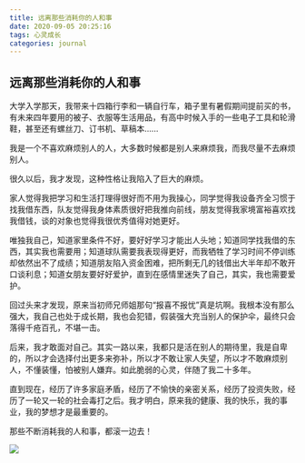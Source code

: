 ```yaml
---
title: 远离那些消耗你的人和事
date: 2020-09-05 20:25:16
tags: 心灵成长
categories: journal
---
```


## 远离那些消耗你的人和事

大学入学那天，我带来十四箱行李和一辆自行车，箱子里有暑假期间提前买的书，有未来四年要用的被子、衣服等生活用品，有高中时候入手的一些电子工具和轮滑鞋，甚至还有螺丝刀、订书机、草稿本......

我是一个不喜欢麻烦别人的人，大多数时候都是别人来麻烦我，而我尽量不去麻烦别人。

很久以后，我才发现，这种性格让我陷入了巨大的麻烦。

家人觉得我把学习和生活打理得很好而不用为我操心，同学觉得我设备齐全习惯于找我借东西，队友觉得我身体素质很好把我推向前线，朋友觉得我家境富裕喜欢找我借钱，谈的对象也觉得我很优秀值得对她更好。

唯独我自己，知道家里条件不好，要好好学习才能出人头地；知道同学找我借的东西，其实我也需要用；知道球队需要我表现得更好，而我牺牲了学习时间不停训练却依然出不了成绩；知道朋友陷入资金困难，把所剩无几的钱借出大半年却不敢开口谈利息；知道女朋友要好好爱护，直到在感情里迷失了自己，其实，我也需要爱护。

回过头来才发现，原来当初师兄师姐那句“报喜不报忧”真是坑啊。我根本没有那么强大，我自己也处于成长期，我也会犯错，假装强大充当别人的保护伞，最终只会落得千疮百孔，不堪一击。

后来，我才敢面对自己。其实一路以来，我都只是活在别人的期待里，我是自卑的，所以才会选择付出更多来弥补，所以才不敢让家人失望，所以才不敢麻烦别人，不懂装懂，怕被别人嫌弃。如此脆弱的心灵，伴随了我二十多年。

直到现在，经历了许多家庭矛盾，经历了不愉快的亲密关系，经历了投资失败，经历了一轮又一轮的社会毒打之后。我才明白，原来我的健康、我的快乐，我的事业，我的梦想才是最重要的。

那些不断消耗我的人和事，都滚一边去！

![](https://img.zcool.cn/community/01591756ea170a32f875520fcbc173.jpg@1280w_1l_2o_100sh.jpg)
